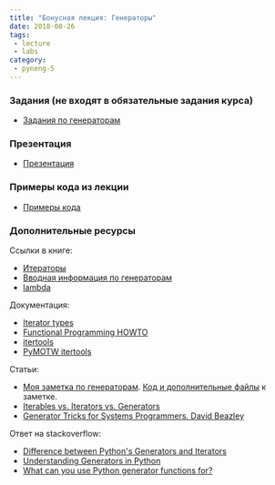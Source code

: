 ```yaml
---
title: "Бонусная лекция: Генераторы"
date: 2018-08-26
tags:
 - lecture
 - labs
category:
 - pyneng-5
---
```


### Задания (не входят в обязательные задания курса)

* [Задания по генераторам](https://github.com/pyneng/pyneng-online-bonus-2/tree/master/exercises/05_generators)

### Презентация

* [Презентация](https://gitpitch.com/natenka/pyneng-slides/bonus-generators)

### Примеры кода из лекции

* [Примеры кода](https://github.com/pyneng/pyneng-online-bonus-2/tree/master/examples/05_generators)

### Дополнительные ресурсы

Ссылки в книге:

* [Итераторы](https://natenka.gitbook.io/pyneng/part_ii/13_iterator_generator)
* [Вводная информация по генераторам](https://natenka.gitbook.io/pyneng/part_ii/13_iterator_generator/generator)
* [lambda](https://natenka.gitbook.io/pyneng/25_additional_info/useful_functions/lambda)

Документация:

* [Iterator types](https://docs.python.org/3/library/stdtypes.html#iterator-types)
* [Functional Programming HOWTO](https://docs.python.org/3/howto/functional.html)
* [itertools](https://docs.python.org/3/library/itertools.html#module-itertools)
* [PyMOTW itertools](https://pymotw.com/3/itertools/)


Статьи:

* [Моя заметка по генераторам](https://natenka.github.io/python/fluent-python-generator/). [Код и дополнительные файлы](https://github.com/natenka/natenka.github.io/tree/master/code_examples/python_generator) к заметке.
* [Iterables vs. Iterators vs. Generators](http://nvie.com/posts/iterators-vs-generators/)
* [Generator Tricks for Systems Programmers. David Beazley](http://www.dabeaz.com/generators/)

Ответ на stackoverflow:

* [Difference between Python's Generators and Iterators](https://stackoverflow.com/questions/2776829/difference-between-pythons-generators-and-iterators)
* [Understanding Generators in Python](https://stackoverflow.com/questions/1756096/understanding-generators-in-python)
* [What can you use Python generator functions for?](https://stackoverflow.com/questions/102535/what-can-you-use-python-generator-functions-for)


